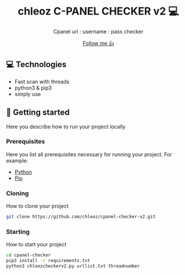 
<h1 align="center" style="font-weight: bold;">chleoz C-PANEL CHECKER v2 💻</h1>

<p align="center">Cpanel url : username : pass checker</p>


<p align="center">
<a href="https://github.com/login?return_to=https%3A%2F%2Fgithub.com%2Fchleoz">Follow me 👍</a>
</p>
 
<h2 id="technologies">💻 Technologies</h2>

- Fast scan with threads
- python3 & pip3
- simply use
 
<h2 id="started">🚀 Getting started</h2>

Here you describe how to run your project locally
 
<h3>Prerequisites</h3>

Here you list all prerequisites necessary for running your project. For example:

- [Python](https://www.python.org/downloads/)
- [Pip](https://www.python.org/downloads/)
 
<h3>Cloning</h3>

How to clone your project

```bash
git clone https://github.com/chleoz/cpanel-checker-v2.git
```
 
<h3>Starting</h3>

How to start your project

```bash
cd cpanel-checker
pip3 install -r requirements.txt
python3 chleozcheckerv2.py urllist.txt threadnumber
```
